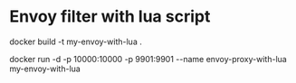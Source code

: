 # Envoy filter with lua script

docker build -t my-envoy-with-lua .

docker run -d -p 10000:10000 -p 9901:9901 --name envoy-proxy-with-lua my-envoy-with-lua



